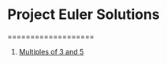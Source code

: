 # Project Euler Solutions
===================

1. [Multiples of 3 and 5](https://github.com/StanislavRadkov/project-euler/blob/master/Project-Euler/Problems/Problems/Problem0001.cs "Multiples of 3 and 5")